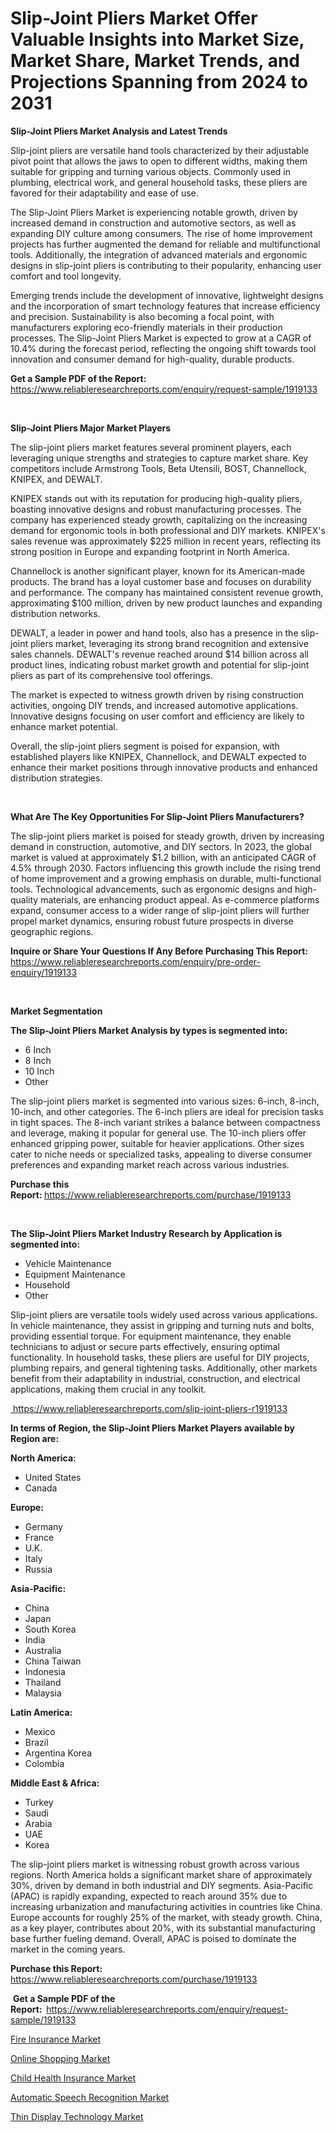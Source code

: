 <p><h1>Slip-Joint Pliers Market Offer Valuable Insights into Market Size, Market Share, Market Trends, and Projections Spanning from 2024 to 2031</h1></p><p><strong>Slip-Joint Pliers Market Analysis and Latest Trends</strong></p>
<p><p>Slip-joint pliers are versatile hand tools characterized by their adjustable pivot point that allows the jaws to open to different widths, making them suitable for gripping and turning various objects. Commonly used in plumbing, electrical work, and general household tasks, these pliers are favored for their adaptability and ease of use.</p><p>The Slip-Joint Pliers Market is experiencing notable growth, driven by increased demand in construction and automotive sectors, as well as expanding DIY culture among consumers. The rise of home improvement projects has further augmented the demand for reliable and multifunctional tools. Additionally, the integration of advanced materials and ergonomic designs in slip-joint pliers is contributing to their popularity, enhancing user comfort and tool longevity.</p><p>Emerging trends include the development of innovative, lightweight designs and the incorporation of smart technology features that increase efficiency and precision. Sustainability is also becoming a focal point, with manufacturers exploring eco-friendly materials in their production processes. The Slip-Joint Pliers Market is expected to grow at a CAGR of 10.4% during the forecast period, reflecting the ongoing shift towards tool innovation and consumer demand for high-quality, durable products.</p></p>
<p><strong>Get a Sample PDF of the Report:&nbsp;</strong> <a href="https://www.reliableresearchreports.com/enquiry/request-sample/1919133?utm_campaign=1742&utm_medium=2&utm_source=Github&utm_content=ia&utm_term=24102024&utm_id=slip-joint-pliers">https://www.reliableresearchreports.com/enquiry/request-sample/1919133</a></p>
<p>&nbsp;</p>
<p><strong>Slip-Joint Pliers Major Market Players</strong></p>
<p><p>The slip-joint pliers market features several prominent players, each leveraging unique strengths and strategies to capture market share. Key competitors include Armstrong Tools, Beta Utensili, BOST, Channellock, KNIPEX, and DEWALT. </p><p>KNIPEX stands out with its reputation for producing high-quality pliers, boasting innovative designs and robust manufacturing processes. The company has experienced steady growth, capitalizing on the increasing demand for ergonomic tools in both professional and DIY markets. KNIPEX's sales revenue was approximately $225 million in recent years, reflecting its strong position in Europe and expanding footprint in North America.</p><p>Channellock is another significant player, known for its American-made products. The brand has a loyal customer base and focuses on durability and performance. The company has maintained consistent revenue growth, approximating $100 million, driven by new product launches and expanding distribution networks.</p><p>DEWALT, a leader in power and hand tools, also has a presence in the slip-joint pliers market, leveraging its strong brand recognition and extensive sales channels. DEWALT's revenue reached around $14 billion across all product lines, indicating robust market growth and potential for slip-joint pliers as part of its comprehensive tool offerings.</p><p>The market is expected to witness growth driven by rising construction activities, ongoing DIY trends, and increased automotive applications. Innovative designs focusing on user comfort and efficiency are likely to enhance market potential. </p><p>Overall, the slip-joint pliers segment is poised for expansion, with established players like KNIPEX, Channellock, and DEWALT expected to enhance their market positions through innovative products and enhanced distribution strategies.</p></p>
<p>&nbsp;</p>
<p><strong>What Are The Key Opportunities For Slip-Joint Pliers Manufacturers?</strong></p>
<p><p>The slip-joint pliers market is poised for steady growth, driven by increasing demand in construction, automotive, and DIY sectors. In 2023, the global market is valued at approximately $1.2 billion, with an anticipated CAGR of 4.5% through 2030. Factors influencing this growth include the rising trend of home improvement and a growing emphasis on durable, multi-functional tools. Technological advancements, such as ergonomic designs and high-quality materials, are enhancing product appeal. As e-commerce platforms expand, consumer access to a wider range of slip-joint pliers will further propel market dynamics, ensuring robust future prospects in diverse geographic regions.</p></p>
<p><strong>Inquire or Share Your Questions If Any Before Purchasing This Report:</strong> <a href="https://www.reliableresearchreports.com/enquiry/pre-order-enquiry/1919133?utm_campaign=1742&utm_medium=2&utm_source=Github&utm_content=ia&utm_term=24102024&utm_id=slip-joint-pliers">https://www.reliableresearchreports.com/enquiry/pre-order-enquiry/1919133</a></p>
<p>&nbsp;</p>
<p><strong>Market Segmentation</strong></p>
<p><strong>The Slip-Joint Pliers Market Analysis by types is segmented into:</strong></p>
<p><ul><li>6 Inch</li><li>8 Inch</li><li>10 Inch</li><li>Other</li></ul></p>
<p><p>The slip-joint pliers market is segmented into various sizes: 6-inch, 8-inch, 10-inch, and other categories. The 6-inch pliers are ideal for precision tasks in tight spaces. The 8-inch variant strikes a balance between compactness and leverage, making it popular for general use. The 10-inch pliers offer enhanced gripping power, suitable for heavier applications. Other sizes cater to niche needs or specialized tasks, appealing to diverse consumer preferences and expanding market reach across various industries.</p></p>
<p><strong>Purchase this Report:&nbsp;</strong><a href="https://www.reliableresearchreports.com/purchase/1919133?utm_campaign=1742&utm_medium=2&utm_source=Github&utm_content=ia&utm_term=24102024&utm_id=slip-joint-pliers">https://www.reliableresearchreports.com/purchase/1919133</a></p>
<p>&nbsp;</p>
<p><strong>The Slip-Joint Pliers Market Industry Research by Application is segmented into:</strong></p>
<p><ul><li>Vehicle Maintenance</li><li>Equipment Maintenance</li><li>Household</li><li>Other</li></ul></p>
<p><p>Slip-joint pliers are versatile tools widely used across various applications. In vehicle maintenance, they assist in gripping and turning nuts and bolts, providing essential torque. For equipment maintenance, they enable technicians to adjust or secure parts effectively, ensuring optimal functionality. In household tasks, these pliers are useful for DIY projects, plumbing repairs, and general tightening tasks. Additionally, other markets benefit from their adaptability in industrial, construction, and electrical applications, making them crucial in any toolkit.</p></p>
<p><a href="https://www.reliableresearchreports.com/slip-joint-pliers-r1919133?utm_campaign=1742&utm_medium=2&utm_source=Github&utm_content=ia&utm_term=24102024&utm_id=slip-joint-pliers">&nbsp;https://www.reliableresearchreports.com/slip-joint-pliers-r1919133</a></p>
<p><strong>In terms of Region, the Slip-Joint Pliers Market Players available by Region are:</strong></p>
<p>
    <p> <strong> North America: </strong>
        <ul>
            <li>United States</li>
            <li>Canada</li>
        </ul>
        </p> 
    <p> <strong> Europe: </strong>
        <ul>
            <li>Germany</li>
            <li>France</li>
            <li>U.K.</li>
            <li>Italy</li>
            <li>Russia</li>
        </ul>
        </p> 
    <p> <strong> Asia-Pacific: </strong>
        <ul>
            <li>China</li>
            <li>Japan</li>
            <li>South Korea</li>
            <li>India</li>
            <li>Australia</li>
            <li>China Taiwan</li>
            <li>Indonesia</li>
            <li>Thailand</li>
            <li>Malaysia</li>
        </ul>
        </p> 
    <p> <strong> Latin America: </strong>
        <ul>
            <li>Mexico</li>
            <li>Brazil</li>
            <li>Argentina Korea</li>
            <li>Colombia</li>
        </ul>
        </p> 
    <p> <strong> Middle East & Africa: </strong>
        <ul>
            <li>Turkey</li>
            <li>Saudi</li>
            <li>Arabia</li>
            <li>UAE</li>
            <li>Korea</li>
        </ul>
    </p>
    </p>
<p><p>The slip-joint pliers market is witnessing robust growth across various regions. North America holds a significant market share of approximately 30%, driven by demand in both industrial and DIY segments. Asia-Pacific (APAC) is rapidly expanding, expected to reach around 35% due to increasing urbanization and manufacturing activities in countries like China. Europe accounts for roughly 25% of the market, with steady growth. China, as a key player, contributes about 20%, with its substantial manufacturing base further fueling demand. Overall, APAC is poised to dominate the market in the coming years.</p></p>
<p><strong>Purchase this Report: </strong><a href="https://www.reliableresearchreports.com/purchase/1919133?utm_campaign=1742&utm_medium=2&utm_source=Github&utm_content=ia&utm_term=24102024&utm_id=slip-joint-pliers">https://www.reliableresearchreports.com/purchase/1919133</a></p>
<p>&nbsp;<strong>Get a Sample PDF of the Report:&nbsp;&nbsp;</strong><a href="https://www.reliableresearchreports.com/enquiry/request-sample/1919133?utm_campaign=1742&utm_medium=2&utm_source=Github&utm_content=ia&utm_term=24102024&utm_id=slip-joint-pliers">https://www.reliableresearchreports.com/enquiry/request-sample/1919133</a></p>
<p><strong></strong></p>
<p><p><a href="https://www.linkedin.com/pulse/fire-insurance-market-report-product-type-end-use-application-e7kee?utm_campaign=1742&utm_medium=2&utm_source=Github&utm_content=ia&utm_term=24102024&utm_id=slip-joint-pliers">Fire Insurance Market</a></p><p><a href="https://www.linkedin.com/pulse/online-shopping-market-innovations-trends-comprehensive-study-wiyoe?utm_campaign=1742&utm_medium=2&utm_source=Github&utm_content=ia&utm_term=24102024&utm_id=slip-joint-pliers">Online Shopping Market</a></p><p><a href="https://www.linkedin.com/pulse/global-child-health-insurance-market-analysis-trends-forecasts-ossce?utm_campaign=1742&utm_medium=2&utm_source=Github&utm_content=ia&utm_term=24102024&utm_id=slip-joint-pliers">Child Health Insurance Market</a></p><p><a href="https://www.linkedin.com/pulse/automatic-speech-recognition-market-segmentation-geographical-04mce?utm_campaign=1742&utm_medium=2&utm_source=Github&utm_content=ia&utm_term=24102024&utm_id=slip-joint-pliers">Automatic Speech Recognition Market</a></p><p><a href="https://www.linkedin.com/pulse/global-thin-display-technology-market-analysis-trends-txige?utm_campaign=1742&utm_medium=2&utm_source=Github&utm_content=ia&utm_term=24102024&utm_id=slip-joint-pliers">Thin Display Technology Market</a></p></p>